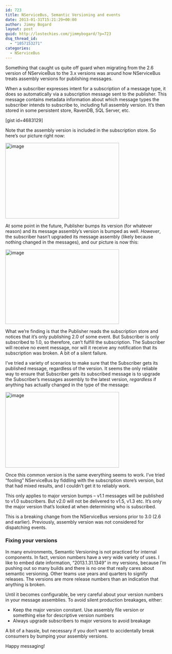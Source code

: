 ```yaml
---
id: 723
title: NServiceBus, Semantic Versioning and events
date: 2013-01-31T15:21:29+00:00
author: Jimmy Bogard
layout: post
guid: http://lostechies.com/jimmybogard/?p=723
dsq_thread_id:
  - "1057153271"
categories:
  - NServiceBus
---
```

Something that caught us quite off guard when migrating from the 2.6 version of NServiceBus to the 3.x versions was around how NServiceBus treats assembly versions for publishing messages.

When a subscriber expresses intent for a subscription of a message type, it does so automatically via a subscription message sent to the publisher. This message contains metadata information about which message types the subscriber intends to subscribe to, including full assembly version. It’s then stored in some persistent store, RavenDB, SQL Server, etc.

[gist id=4683129]

Note that the assembly version is included in the subscription store. So here’s our picture right now:

[<img style="background-image: none; border-bottom: 0px; border-left: 0px; padding-left: 0px; padding-right: 0px; display: inline; border-top: 0px; border-right: 0px; padding-top: 0px" title="image" border="0" alt="image" src="http://lostechies.com/jimmybogard/files/2013/01/image_thumb.png" width="354" height="236" />](http://lostechies.com/jimmybogard/files/2013/01/image.png)

At some point in the future, Publisher bumps its version (for whatever reason) and its message assembly’s version is bumped as well. _However_, the subscriber hasn’t upgraded its message assembly (likely because nothing changed in the messages), and our picture is now this:

[<img style="background-image: none; border-bottom: 0px; border-left: 0px; padding-left: 0px; padding-right: 0px; display: inline; border-top: 0px; border-right: 0px; padding-top: 0px" title="image" border="0" alt="image" src="http://lostechies.com/jimmybogard/files/2013/01/image_thumb1.png" width="354" height="233" />](http://lostechies.com/jimmybogard/files/2013/01/image1.png)

What we’re finding is that the Publisher reads the subscription store and notices that it’s only publishing 2.0 of some event. But Subscriber is only subscribed to 1.0, so therefore, can’t fulfill the subscription. The Subscriber will receive no event message, nor will it receive any notification that its subscription was broken. A bit of a silent failure.

I’ve tried a variety of scenarios to make sure that the Subscriber gets its published message, regardless of the version. It seems the only reliable way to ensure that Subscriber gets its subscribed message is to upgrade the Subscriber’s messages assembly to the latest version, _regardless_ if anything has actually changed in the type of the message:

[<img style="background-image: none; border-bottom: 0px; border-left: 0px; padding-left: 0px; padding-right: 0px; display: inline; border-top: 0px; border-right: 0px; padding-top: 0px" title="image" border="0" alt="image" src="http://lostechies.com/jimmybogard/files/2013/01/image_thumb2.png" width="354" height="236" />](http://lostechies.com/jimmybogard/files/2013/01/image2.png)

Once this common version is the same everything seems to work. I’ve tried “fooling” NServiceBus by fiddling with the subscription store’s version, but that had mixed results, and I couldn’t get it to reliably work.

This only applies to major version bumps – v1.1 messages will be published to v1.0 subscribers. But v2.0 will not be delivered to v1.5, v1.3 etc. It’s only the major version that’s looked at when determining who is subscribed.

This is a breaking change from the NServiceBus versions prior to 3.0 (2.6 and earlier). Previously, assembly version was not considered for dispatching events.

### 

### 

### Fixing your versions

In many environments, Semantic Versioning is not practiced for internal components. In fact, version numbers have a very wide variety of uses. I like to embed date information, “2013.1.31.1349” in my versions, because I’m pushing out so many builds and there is no one that really cares about semantic versioning. Other teams use years and quarters to signify releases. The versions are more release numbers than an indication that anything is broken.

Until it becomes configurable, be very careful about your version numbers in your message assemblies. To avoid silent production breakages, either:

  * Keep the major version constant. Use assembly file version or something else for descriptive version numbers
  * Always upgrade subscribers to major versions to avoid breakage

A bit of a hassle, but necessary if you don’t want to accidentally break consumers by bumping your assembly versions.

Happy messaging!